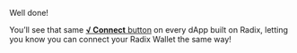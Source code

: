 Well done!

You’ll see that same [**√ Connect** button](?glossaryAnchor=connectbutton) on every dApp built on Radix, letting you know you can connect your Radix Wallet the same way!
